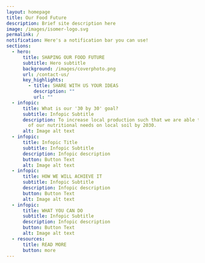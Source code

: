 ```yaml
---
layout: homepage
title: Our Food Future
description: Brief site description here
image: /images/isomer-logo.svg
permalink: /
notification: Here's a notification bar you can use!
sections:
  - hero:
      title: SHAPING OUR FOOD FUTURE
      subtitle: Hero subtitle
      background: /images/coverphoto.png
      url: /contact-us/
      key_highlights:
        - title: SHARE WITH US YOUR IDEAS
          description: ""
          url: ""
  - infopic:
      title: What is our '30 by 30' goal?
      subtitle: Infopic Subtitle
      description: To increase local production such that we are able to produce 30%
        of our nutritional needs on local soil by 2030.
      alt: Image alt text
  - infopic:
      title: Infopic Title
      subtitle: Infopic Subtitle
      description: Infopic description
      button: Button Text
      alt: Image alt text
  - infopic:
      title: HOW WE WILL ACHIEVE IT
      subtitle: Infopic Subtitle
      description: Infopic description
      button: Button Text
      alt: Image alt text
  - infopic:
      title: WHAT YOU CAN DO
      subtitle: Infopic Subtitle
      description: Infopic description
      button: Button Text
      alt: Image alt text
  - resources:
      title: READ MORE
      button: more
---
```

